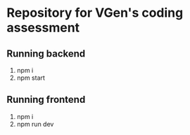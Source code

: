 # Repository for VGen's coding assessment

## Running backend

1. npm i
2. npm start

## Running frontend

1. npm i 
2. npm run dev